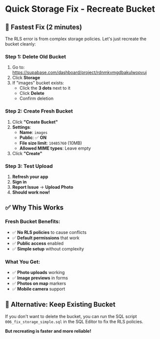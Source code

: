 # Quick Storage Fix - Recreate Bucket

## 🚀 **Fastest Fix (2 minutes)**

The RLS error is from complex storage policies. Let's just recreate the bucket cleanly:

### **Step 1: Delete Old Bucket**
1. Go to: https://supabase.com/dashboard/project/rdnmkvmgdbakulwopvuj
2. Click **Storage**
3. If "images" bucket exists:
   - Click the **3 dots** next to it
   - Click **Delete**
   - Confirm deletion

### **Step 2: Create Fresh Bucket**
1. Click **"Create Bucket"**
2. **Settings**:
   - **Name**: `images`
   - **Public**: ✅ **ON**
   - **File size limit**: `10485760` (10MB)
   - **Allowed MIME types**: Leave empty
3. Click **"Create"**

### **Step 3: Test Upload**
1. **Refresh your app**
2. **Sign in**
3. **Report Issue** → **Upload Photo**
4. **Should work now!**

## ✅ **Why This Works**

### **Fresh Bucket Benefits:**
- ✅ **No RLS policies** to cause conflicts
- ✅ **Default permissions** that work
- ✅ **Public access** enabled
- ✅ **Simple setup** without complexity

### **What You Get:**
- ✅ **Photo uploads** working
- ✅ **Image previews** in forms
- ✅ **Photos on map** markers
- ✅ **Mobile camera** support

## 🎯 **Alternative: Keep Existing Bucket**

If you don't want to delete the bucket, you can run the SQL script `006_fix_storage_simple.sql` in the SQL Editor to fix the RLS policies.

**But recreating is faster and more reliable!**
